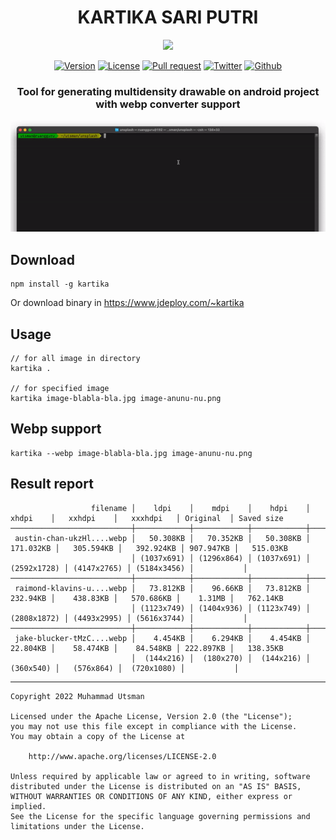 <h1 align="center">
  KARTIKA SARI PUTRI
</h1>

<p align="center">
  <img src="https://images.unsplash.com/photo-1637039796091-a3c6279fad80?ixlib=rb-1.2.1&ixid=MnwxMjA3fDB8MHxwaG90by1wYWdlfHx8fGVufDB8fHx8&auto=format&fit=crop&w=840&q=80"/>
</p>

<p align="center">
  <a href="https://www.npmjs.com/package/kartika"><img alt="Version" src="https://img.shields.io/npm/v/kartika"></a>
  <a href="LICENSE"><img alt="License" src="https://img.shields.io/badge/License-Apache%202.0-blue.svg"></a>
  <a href="https://github.com/utsmannn/bacot/pulls"><img alt="Pull request" src="https://img.shields.io/badge/PRs-welcome-brightgreen.svg?style=flat"></a>
  <a href="https://twitter.com/utsmannn"><img alt="Twitter" src="https://img.shields.io/twitter/follow/utsmannn"></a>
  <a href="https://github.com/utsmannn"><img alt="Github" src="https://img.shields.io/github/followers/utsmannn?label=follow&style=social"></a>
  <h3 align="center">Tool for generating multidensity drawable on android project with webp converter support</h3>
</p>

<p align="center">
  <img src="kartika.gif"/>
</p>


## Download
```
npm install -g kartika
```
Or download binary in https://www.jdeploy.com/~kartika

## Usage
```
// for all image in directory
kartika .

// for specified image
kartika image-blabla-bla.jpg image-anunu-nu.png
```

## Webp support
```
kartika --webp image-blabla-bla.jpg image-anunu-nu.png
```

## Result report
```                                                                                                 
                  filename │    ldpi    │    mdpi    │    hdpi    │    xhdpi    │   xxhdpi    │   xxxhdpi   │ Original  │ Saved size 
───────────────────────────┼────────────┼────────────┼────────────┼─────────────┼─────────────┼─────────────┼───────────┼────────────
 austin-chan-ukzHl....webp │   50.308KB │   70.352KB │   50.308KB │   171.032KB │   305.594KB │   392.924KB │ 907.947KB │   515.03KB 
                           │ (1037x691) │ (1296x864) │ (1037x691) │ (2592x1728) │ (4147x2765) │ (5184x3456) │           │            
───────────────────────────┼────────────┼────────────┼────────────┼─────────────┼─────────────┼─────────────┼───────────┼────────────
 raimond-klavins-u....webp │   73.812KB │    96.66KB │   73.812KB │    232.94KB │    438.83KB │   570.686KB │    1.31MB │   762.14KB 
                           │ (1123x749) │ (1404x936) │ (1123x749) │ (2808x1872) │ (4493x2995) │ (5616x3744) │           │            
───────────────────────────┼────────────┼────────────┼────────────┼─────────────┼─────────────┼─────────────┼───────────┼────────────
 jake-blucker-tMzC....webp │    4.454KB │    6.294KB │    4.454KB │    22.804KB │    58.474KB │    84.548KB │ 222.897KB │   138.35KB 
                           │  (144x216) │  (180x270) │  (144x216) │   (360x540) │   (576x864) │  (720x1080) │           │            

```

---
```
Copyright 2022 Muhammad Utsman

Licensed under the Apache License, Version 2.0 (the "License");
you may not use this file except in compliance with the License.
You may obtain a copy of the License at

    http://www.apache.org/licenses/LICENSE-2.0

Unless required by applicable law or agreed to in writing, software
distributed under the License is distributed on an "AS IS" BASIS,
WITHOUT WARRANTIES OR CONDITIONS OF ANY KIND, either express or implied.
See the License for the specific language governing permissions and
limitations under the License.
```

